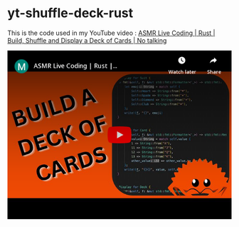 # yt-shuffle-deck-rust

This is the code used in my YouTube video : [ASMR Live Coding | Rust | Build, Shuffle and Display a Deck of Cards | No talking](https://youtu.be/PUoevRlrvn0)


[![maxday live coding](https://raw.githubusercontent.com/maxday/yt-shuffle-deck-rust/main/screenshot.png)](https://www.youtube.com/watch?v=PUoevRlrvn0)